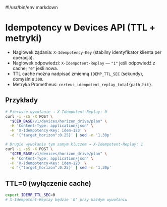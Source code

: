 #!/usr/bin/env markdown

# Idempotency w Devices API (TTL + metryki)

- Nagłówek żądania: `X-Idempotency-Key` (stabilny identyfikator klienta per operacja).
- Nagłówek odpowiedzi: `X-Idempotent-Replay` — `"1"` jeśli odpowiedź z cache; `"0"` jeśli nowa.
- TTL cache można nadpisać zmienną `IDEMP_TTL_SEC` (sekundy), domyślnie `300`.
- Metryka Prometheus: `certeus_idempotent_replay_total{path,hit}`.

## Przykłady

```bash
# Pierwsze wywołanie → X-Idempotent-Replay: 0
curl -i -sS -X POST \
  "$CER_BASE/v1/devices/horizon_drive/plan" \
  -H 'Content-Type: application/json' \
  -H 'X-Idempotency-Key: idem-123' \
  -d '{"target_horizon":0.25}' | sed -n '1,30p'

# Drugie wywołanie tym samym kluczem → X-Idempotent-Replay: 1
curl -i -sS -X POST \
  "$CER_BASE/v1/devices/horizon_drive/plan" \
  -H 'Content-Type: application/json' \
  -H 'X-Idempotency-Key: idem-123' \
  -d '{"target_horizon":0.25}' | sed -n '1,30p'
```

## TTL=0 (wyłączenie cache)

```bash
export IDEMP_TTL_SEC=0
# X-Idempotent-Replay będzie '0' przy każdym wywołaniu
```

